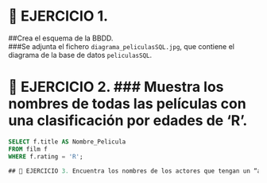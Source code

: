 # 📘 EJERCICIO 1.
##Crea el esquema de la BBDD.  
###Se adjunta el fichero `diagrama_peliculasSQL.jpg`, que contiene el diagrama de la base de datos `peliculasSQL`.  

# 📘 EJERCICIO 2. ### Muestra los nombres de todas las películas con una clasificación por edades de ‘Rʼ.  

```sql
SELECT f.title AS Nombre_Pelicula
FROM film f
WHERE f.rating = 'R';

## 📘 EJERCICIO 3. Encuentra los nombres de los actores que tengan un “actor_idˮ entre 30 y 40.
